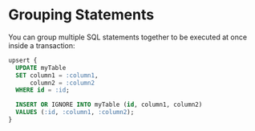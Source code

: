 # Grouping Statements

You can group multiple SQL statements together to be executed at once inside a transaction:

```sql
upsert {
  UPDATE myTable
  SET column1 = :column1,
      column2 = :column2
  WHERE id = :id;

  INSERT OR IGNORE INTO myTable (id, column1, column2)
  VALUES (:id, :column1, :column2);
}
```

